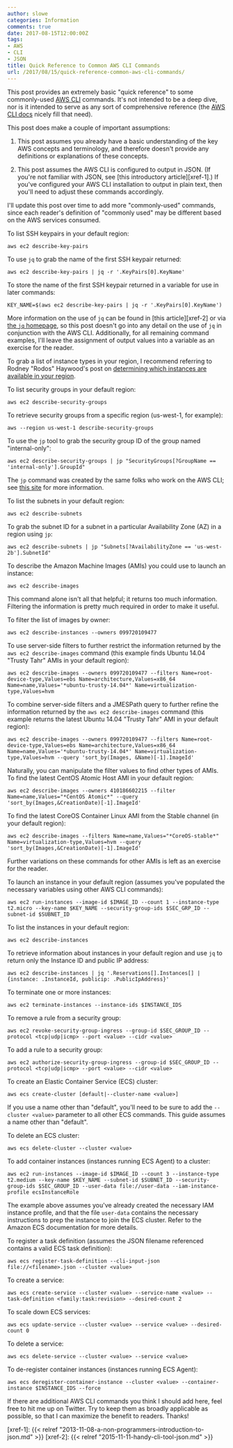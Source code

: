 ```yaml
---
author: slowe
categories: Information
comments: true
date: 2017-08-15T12:00:00Z
tags:
- AWS
- CLI
- JSON
title: Quick Reference to Common AWS CLI Commands
url: /2017/08/15/quick-reference-common-aws-cli-commands/
---
```


This post provides an extremely basic "quick reference" to some commonly-used [AWS CLI][link-3] commands. It's not intended to be a deep dive, nor is it intended to serve as any sort of comprehensive reference (the [AWS CLI docs][link-1] nicely fill that need).<!--more-->

This post does make a couple of important assumptions:

1. This post assumes you already have a basic understanding of the key AWS concepts and terminology, and therefore doesn't provide any definitions or explanations of these concepts.

2. This post assumes the AWS CLI is configured to output in JSON. (If you're not familiar with JSON, see [this introductory article][xref-1].) If you've configured your AWS CLI installation to output in plain text, then you'll need to adjust these commands accordingly.

I'll update this post over time to add more "commonly-used" commands, since each reader's definition of "commonly used" may be different based on the AWS services consumed.

To list SSH keypairs in your default region:

    aws ec2 describe-key-pairs

To use `jq` to grab the name of the first SSH keypair returned:

    aws ec2 describe-key-pairs | jq -r '.KeyPairs[0].KeyName'

To store the name of the first SSH keypair returned in a variable for use in later commands:

    KEY_NAME=$(aws ec2 describe-key-pairs | jq -r '.KeyPairs[0].KeyName')

More information on the use of `jq` can be found in [this article][xref-2] or via [the `jq` homepage][link-2], so this post doesn't go into any detail on the use of `jq` in conjunction with the AWS CLI. Additionally, for all remaining command examples, I'll leave the assignment of output values into a variable as an exercise for the reader.

To grab a list of instance types in your region, I recommend referring to Rodney "Rodos" Haywood's post on [determining which instances are available in your region][link-4].

To list security groups in your default region:

    aws ec2 describe-security-groups

To retrieve security groups from a specific region (us-west-1, for example):

    aws --region us-west-1 describe-security-groups

To use the `jp` tool to grab the security group ID of the group named "internal-only":

    aws ec2 describe-security-groups | jp "SecurityGroups[?GroupName == 'internal-only'].GroupId"

The `jp` command was created by the same folks who work on the AWS CLI; see [this site][link-5] for more information.

To list the subnets in your default region:

    aws ec2 describe-subnets

To grab the subnet ID for a subnet in a particular Availability Zone (AZ) in a region using `jp`:

    aws ec2 describe-subnets | jp "Subnets[?AvailabilityZone == 'us-west-2b'].SubnetId"

To describe the Amazon Machine Images (AMIs) you could use to launch an instance:

    aws ec2 describe-images

This command alone isn't all that helpful; it returns too much information. Filtering the information is pretty much required in order to make it useful.

To filter the list of images by owner:

    aws ec2 describe-instances --owners 099720109477

To use server-side filters to further restrict the information returned by the `aws ec2 describe-images` command (this example finds Ubuntu 14.04 "Trusty Tahr" AMIs in your default region):

    aws ec2 describe-images --owners 099720109477 --filters Name=root-device-type,Values=ebs Name=architecture,Values=x86_64 Name=name,Values='*ubuntu-trusty-14.04*' Name=virtualization-type,Values=hvm

To combine server-side filters and a JMESPath query to further refine the information returned by the `aws ec2 describe-images` command (this example returns the latest Ubuntu 14.04 "Trusty Tahr" AMI in your default region):

    aws ec2 describe-images --owners 099720109477 --filters Name=root-device-type,Values=ebs Name=architecture,Values=x86_64 Name=name,Values='*ubuntu-trusty-14.04*' Name=virtualization-type,Values=hvm --query 'sort_by(Images, &Name)[-1].ImageId'

Naturally, you can manipulate the filter values to find other types of AMIs. To find the latest CentOS Atomic Host AMI in your default region:

    aws ec2 describe-images --owners 410186602215 --filter Name=name,Values="*CentOS Atomic*" --query 'sort_by(Images,&CreationDate)[-1].ImageId'

To find the latest CoreOS Container Linux AMI from the Stable channel (in your default region):

    aws ec2 describe-images --filters Name=name,Values="*CoreOS-stable*" Name=virtualization-type,Values=hvm --query 'sort_by(Images,&CreationDate)[-1].ImageId'

Further variations on these commands for other AMIs is left as an exercise for the reader.

To launch an instance in your default region (assumes you've populated the necessary variables using other AWS CLI commands):

    aws ec2 run-instances --image-id $IMAGE_ID --count 1 --instance-type t2.micro --key-name $KEY_NAME --security-group-ids $SEC_GRP_ID --subnet-id $SUBNET_ID

To list the instances in your default region:

    aws ec2 describe-instances

To retrieve information about instances in your default region and use `jq` to return only the Instance ID and public IP address:

    aws ec2 describe-instances | jq '.Reservations[].Instances[] | {instance: .InstanceId, publicip: .PublicIpAddress}'

To terminate one or more instances:

    aws ec2 terminate-instances --instance-ids $INSTANCE_IDS

To remove a rule from a security group:

    aws ec2 revoke-security-group-ingress --group-id $SEC_GROUP_ID --protocol <tcp|udp|icmp> --port <value> --cidr <value>

To add a rule to a security group:

    aws ec2 authorize-security-group-ingress --group-id $SEC_GROUP_ID --protocol <tcp|udp|icmp> --port <value> --cidr <value>

To create an Elastic Container Service (ECS) cluster:

    aws ecs create-cluster [default|--cluster-name <value>]

If you use a name other than "default", you'll need to be sure to add the `--cluster <value>` parameter to all other ECS commands. This guide assumes a name other than "default".

To delete an ECS cluster:

    aws ecs delete-cluster --cluster <value>

To add container instances (instances running ECS Agent) to a cluster:

    aws ec2 run-instances --image-id $IMAGE_ID --count 3 --instance-type t2.medium --key-name $KEY_NAME --subnet-id $SUBNET_ID --security-group-ids $SEC_GROUP_ID --user-data file://user-data --iam-instance-profile ecsInstanceRole

The example above assumes you've already created the necessary IAM instance profile, and that the file `user-data` contains the necessary instructions to prep the instance to join the ECS cluster. Refer to the Amazon ECS documentation for more details.

To register a task definition (assumes the JSON filename referenced contains a valid ECS task definition):

    aws ecs register-task-definition --cli-input-json file://<filename>.json --cluster <value>

To create a service:

    aws ecs create-service --cluster <value> --service-name <value> --task-definition <family:task:revision> --desired-count 2

To scale down ECS services:

    aws ecs update-service --cluster <value> --service <value> --desired-count 0

To delete a service:

    aws ecs delete-service --cluster <value> --service <value>

To de-register container instances (instances running ECS Agent):

    aws ecs deregister-container-instance --cluster <value> --container-instance $INSTANCE_IDS --force

If there are additional AWS CLI commands you think I should add here, feel free to hit me up on Twitter. Try to keep them as broadly applicable as possible, so that I can maximize the benefit to readers. Thanks!

[link-1]: http://docs.aws.amazon.com/cli/latest/reference/
[link-2]: https://stedolan.github.io/jq/
[link-3]: https://aws.amazon.com/cli/
[link-4]: http://rodos.haywood.org/2016/03/which-instances-are-available-in-my.html
[link-5]: https://github.com/jmespath/jp
[xref-1]: {{< relref "2013-11-08-a-non-programmers-introduction-to-json.md" >}}
[xref-2]: {{< relref "2015-11-11-handy-cli-tool-json.md" >}}
